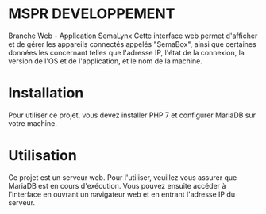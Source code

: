 # MSPR DEVELOPPEMENT
Branche Web - Application SemaLynx
Cette interface web permet d'afficher et de gérer les appareils connectés appelés "SemaBox", ainsi que certaines données les concernant telles que l'adresse IP, l'état de la connexion, la version de l'OS et de l'application, et le nom de la machine.

# Installation

Pour utiliser ce projet, vous devez installer PHP 7 et configurer MariaDB sur votre machine.

# Utilisation

Ce projet est un serveur web. Pour l'utiliser, veuillez vous assurer que MariaDB est en cours d'exécution. Vous pouvez ensuite accéder à l'interface en ouvrant un navigateur web et en entrant l'adresse IP du serveur.

